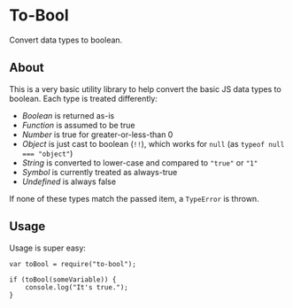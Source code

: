 # To-Bool
Convert data types to boolean.

## About
This is a very basic utility library to help convert the basic JS data types to boolean. Each type is treated differently:

 * *Boolean* is returned as-is
 * *Function* is assumed to be true
 * *Number* is true for greater-or-less-than 0
 * *Object* is just cast to boolean (`!!`), which works for `null` (as `typeof null === "object"`)
 * *String* is converted to lower-case and compared to `"true"` or `"1"`
 * *Symbol* is currently treated as always-true
 * *Undefined* is always false

If none of these types match the passed item, a `TypeError` is thrown.

## Usage

Usage is super easy:

```
var toBool = require("to-bool");

if (toBool(someVariable)) {
	console.log("It's true.");
}
```
